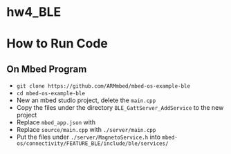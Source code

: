 # hw4_BLE

# How to Run Code

## On Mbed Program

* `git clone https://github.com/ARMmbed/mbed-os-example-ble`
* `cd mbed-os-example-ble`
* New an mbed studio project, delete the `main.cpp`
* Copy the files under the directory `BLE_GattServer_AddService` to the new project
* Replace `mbed_app.json` with 
* Replace `source/main.cpp` with `./server/main.cpp`
* Put the files under `./server/MagnetoService.h` into `mbed-os/connectivity/FEATURE_BLE/include/ble/services/`
